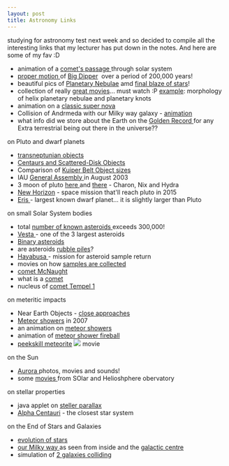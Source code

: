 ```yaml
---
layout: post
title: Astronomy Links
---
```


studying for astronomy test next week and so decided to compile all the interesting links that my lecturer has put down in the notes. And here are some of my fav :D

- animation of a [comet's passage ](http://www.classzone.com/books/earth_science/terc/content/visualizations/es2706/es2706page01.cfm?chapter_no=visualization)through solar system
- [proper motion ](http://www-astronomy.mps.ohio-state.edu/~pogge/Ast162/Movies/uma.gif)of [Big Dipper](http://www-astronomy.mps.ohio-state.edu/~pogge/Ast162/Movies/proper.html)  over a period of 200,000 years!
- beautiful pics of [Planetary Nebulae](http://hubblesite.org/newscenter/archive/releases/nebula/planetary) amd [final blaze of stars](http://hubblesite.org/newscenter/archive/releases/1997/38/image)!
- collection of really [great movies](http://hubblesite.org/newscenter/archive/releases/index/172/)... must watch :P [example](http://hubblesite.org/newscenter/archive/releases/2003/11/video/a): morphology of helix planetary nebulae and planetary knots
- animation on a [classic super nova](http://www.nasa.gov/mpg/69478main_classic_supernova.mpg)
- Collision of Andrmeda with our Milky way galaxy - [animation](http://imgsrc.hubblesite.org/hu/db/1997/34/videos/c/formats/low_quicktime.mov)
- what info did we store about the Earth on the [Golden Record ](http://voyager.jpl.nasa.gov/spacecraft/goldenrec1.html)for any Extra terrestrial being out there in the universe??

on Pluto and dwarf planets
- [transneptunian objects](http://cfa-www.harvard.edu/cfa/ps/lists/TNOs.html)
- [Centaurs and Scattered-Disk Objects](http://cfa-www.harvard.edu/iau/lists/Centaurs.html)
- Comparison of [Kuiper Belt Object sizes](http://hubblesite.org/newscenter/archive/releases/2006/16/image/d/format/web_print/)
- IAU [General Assembly ](http://www.iau.org/iau0603.414.0.html)in August 2003
- 3 moon of pluto [here ](http://antwrp.gsfc.nasa.gov/apod/ap051103.html)and [there](http://antwrp.gsfc.nasa.gov/apod/ap060624.html) - Charon, Nix and Hydra
- [New Horizon](http://pluto.jhuapl.edu/) - space mission that'll reach pluto in 2015
- [Eris ](http://www.gps.caltech.edu/~mbrown/planetlila/)- largest known dwarf planet... it is slightly larger than Pluto

on small Solar System bodies
- total [number of known asteroids ](http://cfa-www.harvard.edu/iau/lists/ArchiveStatistics.html)exceeds 300,000!
- [Vesta ](http://neo.jpl.nasa.gov/images/vesta.html)- one of the 3 largest asteroids
- [Binary asteroids](http://antwrp.gsfc.nasa.gov/apod/ap001101.html)
- are asteroids [rubble piles](http://www.ips.gov.au/IPSHosted/neo/info/notes/rubble.htm)?
- [Hayabusa ](http://www.ips.gov.au/IPSHosted/neo/info/notes/rubble.htm)- mission for asteroid sample return
- movies on how [samples are collected](http://www.astro.mech.tohoku.ac.jp/hayabusa/page1_english.htm#touchdown-movie)
- [comet McNaught](http://antwrp.gsfc.nasa.gov/apod/ap070118.html)
- what is a [comet](http://sci.esa.int/science-e/www/object/index.cfm?fobjectid=2396)
- nucleus of [comet Tempel 1](http://antwrp.gsfc.nasa.gov/apod/ap050915.html)

on meteritic impacts
- Near Earth Objects - [close approaches](http://neo.jpl.nasa.gov/ca/)
- [Meteor showers](http://skytonight.com/observing/objects/meteors/5083801.html) in 2007
- an animation on [meteor showers](http://www.classzone.com/books/earth_science/terc/content/visualizations/es2707/es2707page01.cfm?chapter_no=visualization)
- animation of [meteor shower fireball](http://antwrp.gsfc.nasa.gov/apod/ap050812.html)
- [peekskill meteorite](http://128.102.32.13/impact/images/mm_gallery/peekskill_mpg.mpeg) ![](http://i29.photobucket.com/albums/c273/sweska/winmicon.jpg) movie

on the Sun
- [Aurora ](http://www.exploratorium.edu/auroras/photography.html)photos, movies and sounds!
- some [movies ](http://sohowww.nascom.nasa.gov/gallery/Movies/animations.html)from SOlar and Helioshphere obervatory

on stellar properties
- java applet on [ steller parallax](http://instruct1.cit.cornell.edu/courses/astro101/java/parallax/parallax.html)
- [Alpha Centauri](http://antwrp.gsfc.nasa.gov/apod/ap030323.html) - the closest star system

on the End of Stars and Galaxies
- [evolution of stars](http://www-astronomy.mps.ohio-state.edu/~pogge/Ast162/Movies/proper.html)
- [our Milky way ](http://www.davidmalin.com/fujii/source/af3-21_72.html)as seen from inside and the [galactic centre](http://antwrp.gsfc.nasa.gov/apod/ap011229.html)
- simulation of [ 2 galaxies colliding](http://hubblesite.org/newscenter/archive/releases/2002/09/video/a)
